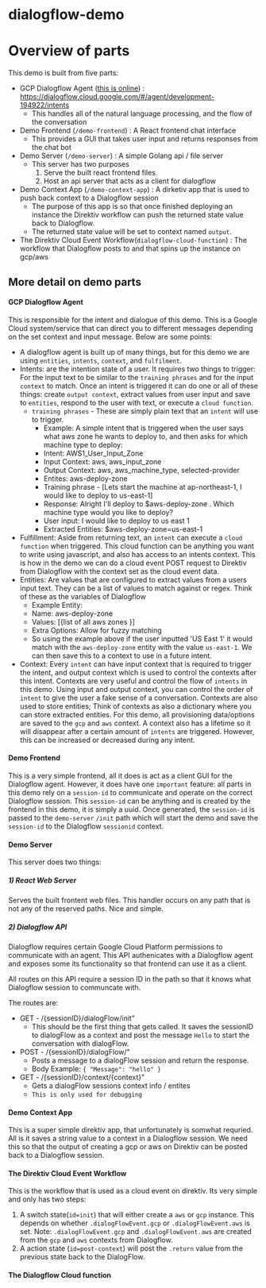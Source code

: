 # dialogflow-demo

# Overview of parts

This demo is built from five parts:
* GCP Dialogflow Agent ([this is online](https://dialogflow.cloud.google.com/#/agent/development-194922/intents)) : https://dialogflow.cloud.google.com/#/agent/development-194922/intents
    * This handles all of the natural language processing, and the flow of the conversation
* Demo Frontend (`/demo-frontend`) : A React frontend chat interface
    * This provides a GUI that takes user input and returns responses from the chat bot
* Demo Server  (`/demo-server`) : A simple Golang api / file server
    * This server has two purposes
        1) Serve the built react frontend files
        2) Host an api server that acts as a client for dialogflow
* Demo Context App (`/demo-context-app`) : A dirketiv app that is used to push back context to a Dialogflow session
    * The purpose of this app is so that once finished deploying an instance the Direktiv workflow can push the returned state value back to Dialogflow.
    * The returned state value will be set to context named `output`.
* The Direktiv Cloud Event Workflow(`dialogflow-cloud-function`) : The workflow that Dialogflow posts to and that spins up the instance on gcp/aws

## More detail on demo parts

#### GCP Dialogflow Agent 
This is responsible for the intent and dialogue of this demo. This is a Google Cloud system/service that can direct you to different messages depending on the set context and input message. Below are some points:
* A dialogflow agent is built up of many things, but for this demo we are using `entities`, `intents`, `context`, and `fulfilment`.
* Intents: are the intention state of a user. It requires two things to trigger: For the input text to be similar to the `training phrases` and for the input `context` to match. Once an intent is triggered it can do one or all of these things: create `output context`, extract values from user input and save to `entities`, respond to the user with text, or execute a `cloud function`.
    * `training phrases` - These are simply plain text that an `intent` will use to trigger.
        * Example: A simple intent that is triggered when the user says what aws zone he wants to deploy to, and then asks for which machine type to deploy: 
        * Intent: AWS1_User_Input_Zone
        * Input Context: aws, aws_input_zone
        * Output Context: aws, aws_machine_type, selected-provider
        * Entites: aws-deploy-zone
        * Training phrase - [Lets start the machine at ap-northeast-1, I would like to deploy to us-east-1]
        * Response: Alright I'll deploy to  $aws-deploy-zone . Which machine type would you like to deploy?
        * User input: I would like to deploy to us east 1
        * Extracted Entities: $aws-deploy-zone=us-east-1
* Fulfillment: Aside from returning text, an `intent` can execute a `cloud function` when triggered. This cloud function can be anything you want to write using javascript, and also has access to an intents context. This is how in the demo we can do a cloud event POST request to Direktiv from Dialogflow with the context set as the cloud event data.
* Entities: Are values that are configured to extract values from a users input text. They can be a list of values to match against or regex. Think of these as the variables of Dialogflow
    * Example Entity:
    * Name: aws-deploy-zone
    * Values: [{list of all aws zones }]
    * Extra Options: Allow for fuzzy matching
    * So using the example above if the user inputted 'US East 1' it would match with the `aws-deploy-zone` entity with the value `us-east-1`. We can then save this to a context to use in a future intent.
* Context: Every `intent` can have input context that is required to trigger the intent, and output context which is used to control the contexts after this intent. Contexts are very useful and control the flow of `intents` in this demo. Using input and output context, you can control the order of `intent` to give the user a fake sense of a conversation. Contexts are also used to store entities; Think of contexts as also a dictionary where you can store extracted entities. For this demo, all provisioning data/options are saved to the `gcp` and `aws` context.
A context also has a lifetime so it will disappear after a certain amount of `intents` are triggered. However, this can be increased or decreased during any intent.

#### Demo Frontend 
This is a very simple frontend, all it does is act as a client GUI for the  Dialogflow agent. However, it does have one `important` feature: all parts in this demo rely on a `session-id` to communicate and operate on the correct Dialogflow session. This `session-id` can be anything and is created by the frontend in this demo, it is simply a uuid. Once generated, the `session-id` is passed to the `demo-server` `/init` path which will start the demo and save the `session-id` to the Dialogflow `sessionid` context.

#### Demo Server
This server does two things:
##### 1) React Web Server
Serves the built frontent web files. This handler occurs on any path that is not any of the reserved paths. Nice and simple.

##### 2) Dialogflow API

Dialogflow requires certain Google Cloud Platform permissions to communicate with an agent. This API authenicates with a Dialogflow agent and exposes some its functionality so that frontend can use it as a client. 

All routes on this API require a session ID in the path so that it knows what Dialogflow session to communcate with.

The routes are:
* GET - /{sessionID}/dialogFlow/init"
    * This should be the first thing that gets called. It saves the sessionID to dialogFlow as a context and post the message `Hello` to start the conversation with dialogFlow.
* POST - /{sessionID}/dialogFlow/"
    * Posts a message to a dialogFlow session and return the response.
    * Body Example:
    `{ "Message": "hello" }`
* GET - /{sessionID}/context/{context}"
    * Gets a dialogFlow sessions context info / entites
    * `This is only used for debugging`

#### Demo Context App

This is a super simple direktiv app, that unfortunately is somwhat requried. All is it saves a string value to a context in a Dialogflow session. We need this so that the output of creating a gcp or aws on Direktiv can be posted back to a Dialogflow session.
#### The Direktiv Cloud Event Workflow

This is the workflow that is used as a cloud event on direktiv. Its very simple and only has two steps:
1. A switch state(`id=init`) that will either create a `aws` or `gcp` instance. This depends on whether `.dialogFlowEvent.gcp` or `.dialogFlowEvent.aws` is set. Note: `.dialogFlowEvent.gcp` and `.dialogFlowEvent.aws` are created from the `gcp` and `aws` contexts from Dialogflow.
2. A action state (`id=post-context`) will post the `.return` value from the previous state back to the DialogFlow.


#### The Dialogflow Cloud function
